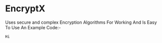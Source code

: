 # EncryptX
Uses secure and complex Encryption Algorithms For Working And Is Easy To Use
An Example Code:-
```
Hi
```




